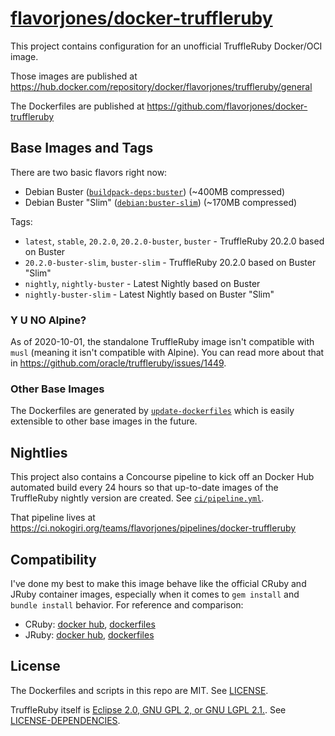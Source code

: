 # [flavorjones/docker-truffleruby](https://github.com/flavorjones/docker-truffleruby)

This project contains configuration for an unofficial TruffleRuby Docker/OCI image.

Those images are published at https://hub.docker.com/repository/docker/flavorjones/truffleruby/general

The Dockerfiles are published at https://github.com/flavorjones/docker-truffleruby


## Base Images and Tags

There are two basic flavors right now:

- Debian Buster ([`buildpack-deps:buster`](https://hub.docker.com/_/buildpack-deps)) (~400MB compressed)
- Debian Buster "Slim" ([`debian:buster-slim`](https://hub.docker.com/_/debian)) (~170MB compressed)

Tags:

- `latest`, `stable`, `20.2.0`, `20.2.0-buster`, `buster` - TruffleRuby 20.2.0 based on Buster
- `20.2.0-buster-slim`, `buster-slim` - TruffleRuby 20.2.0 based on Buster "Slim"
- `nightly`, `nightly-buster` - Latest Nightly based on Buster
- `nightly-buster-slim` - Latest Nightly based on Buster "Slim"


### Y U NO Alpine?

As of 2020-10-01, the standalone TruffleRuby image isn't compatible with `musl` (meaning it isn't compatible with Alpine). You can read more about that in https://github.com/oracle/truffleruby/issues/1449.


### Other Base Images

The Dockerfiles are generated by [`update-dockerfiles`](update-dockerfiles) which is easily extensible to other base images in the future.


## Nightlies

This project also contains a Concourse pipeline to kick off an Docker Hub automated build every 24 hours so that up-to-date images of the TruffleRuby nightly version are created. See [`ci/pipeline.yml`](ci/pipeline.yml).

That pipeline lives at https://ci.nokogiri.org/teams/flavorjones/pipelines/docker-truffleruby


## Compatibility

I've done my best to make this image behave like the official CRuby and JRuby container images, especially when it comes to `gem install` and `bundle install` behavior. For reference and comparison:

- CRuby: [docker hub](https://hub.docker.com/_/ruby), [dockerfiles](https://github.com/docker-library/ruby/)
- JRuby: [docker hub](https://hub.docker.com/_/jruby), [dockerfiles](https://github.com/cpuguy83/docker-jruby/)


## License

The Dockerfiles and scripts in this repo are MIT. See [LICENSE](LICENSE).

TruffleRuby itself is [Eclipse 2.0, GNU GPL 2, or GNU LGPL 2.1.](https://github.com/oracle/truffleruby/blob/master/LICENCE.md). See [LICENSE-DEPENDENCIES](LICENSE-DEPENDENCIES).
